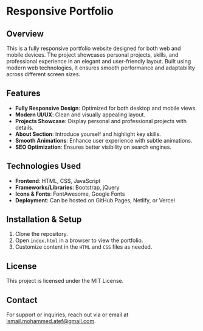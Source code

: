 # Responsive Portfolio

## Overview
This is a fully responsive portfolio website designed for both web and mobile devices. The project showcases personal projects, skills, and professional experience in an elegant and user-friendly layout. Built using modern web technologies, it ensures smooth performance and adaptability across different screen sizes.

## Features
- **Fully Responsive Design**: Optimized for both desktop and mobile views.
- **Modern UI/UX**: Clean and visually appealing layout.
- **Projects Showcase**: Display personal and professional projects with details.
- **About Section**: Introduce yourself and highlight key skills.
- **Smooth Animations**: Enhance user experience with subtle animations.
- **SEO Optimization**: Ensures better visibility on search engines.

## Technologies Used
- **Frontend**: HTML, CSS, JavaScript
- **Frameworks/Libraries**: Bootstrap, jQuery 
- **Icons & Fonts**: FontAwesome, Google Fonts
- **Deployment**: Can be hosted on GitHub Pages, Netlify, or Vercel

## Installation & Setup
1. Clone the repository.
2. Open `index.html` in a browser to view the portfolio.
3. Customize content in the `HTML` and `CSS` files as needed.


## License
This project is licensed under the MIT License.

## Contact
For support or inquiries, reach out via or email at ismail.mohammed.atef@gmail.com.


